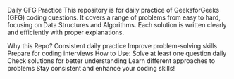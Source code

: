 Daily GFG Practice
This repository is for daily practice of GeeksforGeeks (GFG) coding questions. It covers a range of problems from easy to hard, focusing on Data Structures and Algorithms. Each solution is written clearly and efficiently with proper explanations.

Why this Repo?
Consistent daily practice
Improve problem-solving skills
Prepare for coding interviews
How to Use:
Solve at least one question daily
Check solutions for better understanding
Learn different approaches to problems
Stay consistent and enhance your coding skills!
